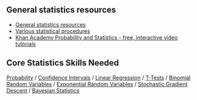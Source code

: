 ## General statistics resources
- [General statistics resources](https://github.com/CSCAR/Resources/wiki/Statistics)
- [Various statistical procedures](https://github.com/m-clark/docs)
- [Khan Academy Probability and Statistics - free, interactive video tutorials](https://www.khanacademy.org/math/statistics-probability)

## Core Statistics Skills Needed
[Probability](https://www.khanacademy.org/math/statistics-probability/probability/probability-geometry) / [Confidence Intervals](https://www.khanacademy.org/search?page_search_query=confidence%20intervals)  /  [Linear Regression](https://www.khanacademy.org/math/statistics-probability/describing-relationships-quantitative-data/regression-library/a/linear-regression-review)  /  [T-Tests](https://www.khanacademy.org/search?search_again=1&page_search_query=t-test)  /  [Binomial Random Variables](https://www.khanacademy.org/search?referer=%2Fmath%2Fap-statistics%2Fap-statistics-practice%2Fap-stats-random-variables%2Fe%2Fskill-check--binomial-and-geometric-random-variables&page_search_query=Binomial+Random+Variables)  /  [Exponential Random Variables](https://www.khanacademy.org/search?referer=%2Fsearch&page_search_query=Exponential+Random+Variables)  /  [Stochastic Gradient Descent](https://en.wikipedia.org/wiki/Stochastic_gradient_descent) / [Bayesian Statistics](https://en.wikipedia.org/wiki/Bayesian_statistics)
